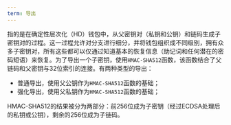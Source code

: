 ```yaml
---
term: 导出
---
```


指的是在确定性层次化（HD）钱包中，从父密钥对（私钥和公钥）和链码生成子密钥对的过程。这一过程允许对分支进行细分，并将钱包组织成不同级别，拥有众多子密钥对，所有这些都可以仅通过知道基本的恢复信息（助记词和任何潜在的密码短语）来恢复。为了导出一个子密钥，使用`HMAC-SHA512`函数，该函数结合了父链码和父密钥与32位索引的连接。有两种类型的导出：
* 普通导出，使用父公钥作为`HMAC-SHA512`函数的基础；
* 强化导出，使用父私钥作为`HMAC-SHA512`函数的基础；

HMAC-SHA512的结果被分为两部分：前256位成为子密钥（经过ECDSA处理后的私钥或公钥），剩余的256位成为子链码。